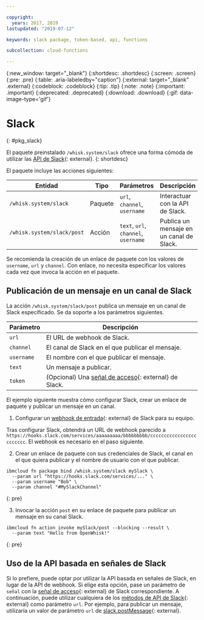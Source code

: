 ```yaml
---

copyright:
  years: 2017, 2019
lastupdated: "2019-07-12"

keywords: slack package, token-based, api, functions

subcollection: cloud-functions

---
```


{:new_window: target="_blank"}
{:shortdesc: .shortdesc}
{:screen: .screen}
{:pre: .pre}
{:table: .aria-labeledby="caption"}
{:external: target="_blank" .external}
{:codeblock: .codeblock}
{:tip: .tip}
{:note: .note}
{:important: .important}
{:deprecated: .deprecated}
{:download: .download}
{:gif: data-image-type='gif'}


# Slack
{: #pkg_slack}

El paquete preinstalado `/whisk.system/slack` ofrece una forma cómoda de utilizar las [API de Slack](https://api.slack.com/){: external}.
{: shortdesc}

El paquete incluye las acciones siguientes:

| Entidad | Tipo | Parámetros | Descripción |
| --- | --- | --- | --- |
| `/whisk.system/slack` | Paquete | `url`, `channel`, `username` | Interactuar con la API de Slack. |
| `/whisk.system/slack/post` | Acción | `text`, `url`, `channel`, `username` | Publica un mensaje en un canal de Slack. |

Se recomienda la creación de un enlace de paquete con los valores de `username`, `url` y `channel`. Con enlace, no necesita especificar los valores cada vez que invoca la acción en el paquete.

## Publicación de un mensaje en un canal de Slack

La acción `/whisk.system/slack/post` publica un mensaje en un canal de Slack especificado. Se da soporte a los parámetros siguientes.

| Parámetro | Descripción |
| --- | --- |
| `url` | El URL de webhook de Slack. |
| `channel` | El canal de Slack en el que publicar el mensaje. |
| `username` | El nombre con el que publicar el mensaje. |
| `text` | Un mensaje a publicar. |
| `token` | (Opcional) Una [señal de acceso](https://api.slack.com/tokens){: external} de Slack. |

El ejemplo siguiente muestra cómo configurar Slack, crear un enlace de paquete y publicar un mensaje en un canal.

1. Configurar un [webhook de entrada](https://api.slack.com/incoming-webhooks){: external} de Slack para su equipo.

  Tras configurar Slack, obtendrá un URL de webhook parecido a
`https://hooks.slack.com/services/aaaaaaaaa/bbbbbbbbb/cccccccccccccccccccccccc`. El webhook es necesario en el paso siguiente.

2. Crear un enlace de paquete con sus credenciales de Slack, el canal en el que quiera publicar y el nombre de usuario con el que publicar.
  ```
  ibmcloud fn package bind /whisk.system/slack mySlack \
    --param url "https://hooks.slack.com/services/..." \
    --param username "Bob" \
    --param channel "#MySlackChannel"
  ```
  {: pre}

3. Invocar la acción `post` en su enlace de paquete para publicar un mensaje en su canal Slack.
  ```
  ibmcloud fn action invoke mySlack/post --blocking --result \
    --param text "Hello from OpenWhisk!"
  ```
  {: pre}

## Uso de la API basada en señales de Slack

Si lo prefiere, puede optar por utilizar la API basada en señales de Slack, en lugar de la API de webhook. Si elige esta opción, pase un parámetro de `señal` con la [señal de acceso](https://api.slack.com/tokens){: external} de Slack correspondiente. A continuación, puede utilizar cualquiera de los [métodos de API de Slack](https://api.slack.com/methods){: external} como parámetro `url`. Por ejemplo, para publicar un mensaje, utilizaría un valor de parámetro `url` de [<ph class="ignoreSpelling">slack.postMessage</ph>](https://api.slack.com/methods/chat.postMessage){: external}.



